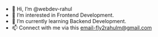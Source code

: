 - 👋 Hi, I’m @webdev-rahul
- 👀 I’m interested in Frontend Development.
- 🌱 I’m currently learning Backend Development.
- 📫 Connect with me via this email-fly2rahulm@gmail.com 

<!---
webdev-rahul/webdev-rahul is a ✨ special ✨ repository because its `README.md` (this file) appears on your GitHub profile.
You can click the Preview link to take a look at your changes.
--->

